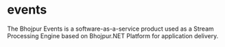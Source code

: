 # events
The Bhojpur Events is a software-as-a-service product used as a Stream Processing Engine based on Bhojpur.NET Platform for application delivery.

